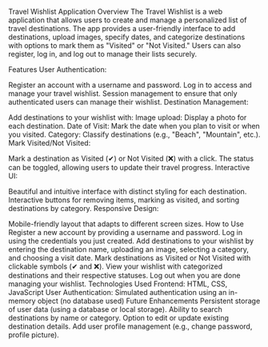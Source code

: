 Travel Wishlist Application
Overview
The Travel Wishlist is a web application that allows users to create and manage a personalized list of travel destinations. The app provides a user-friendly interface to add destinations, upload images, specify dates, and categorize destinations with options to mark them as "Visited" or "Not Visited." Users can also register, log in, and log out to manage their lists securely.

Features
User Authentication:

Register an account with a username and password.
Log in to access and manage your travel wishlist.
Session management to ensure that only authenticated users can manage their wishlist.
Destination Management:

Add destinations to your wishlist with:
Image upload: Display a photo for each destination.
Date of Visit: Mark the date when you plan to visit or when you visited.
Category: Classify destinations (e.g., "Beach", "Mountain", etc.).
Mark Visited/Not Visited:

Mark a destination as Visited (✔) or Not Visited (❌) with a click.
The status can be toggled, allowing users to update their travel progress.
Interactive UI:

Beautiful and intuitive interface with distinct styling for each destination.
Interactive buttons for removing items, marking as visited, and sorting destinations by category.
Responsive Design:

Mobile-friendly layout that adapts to different screen sizes.
How to Use
Register a new account by providing a username and password.
Log in using the credentials you just created.
Add destinations to your wishlist by entering the destination name, uploading an image, selecting a category, and choosing a visit date.
Mark destinations as Visited or Not Visited with clickable symbols (✔ and ❌).
View your wishlist with categorized destinations and their respective statuses.
Log out when you are done managing your wishlist.
Technologies Used
Frontend: HTML, CSS, JavaScript
User Authentication: Simulated authentication using an in-memory object (no database used)
Future Enhancements
Persistent storage of user data (using a database or local storage).
Ability to search destinations by name or category.
Option to edit or update existing destination details.
Add user profile management (e.g., change password, profile picture).
